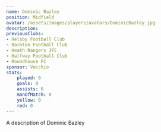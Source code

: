 ```yaml
---
name: Dominic Bazley
position: Midfield
avatar: /assets/images/players/avatars/DominicBazley.jpg
description:
previousClubs:
- Helsby Football Club
- Barnton Football Club
- Heath Rangers JFC
- Halfway Football Club
- Roundhouse FC
sponsor: Vecchio
stats:
    played: 0
    goals: 0
    assists: 0
    manOfMatch: 0
    yellow: 0
    red: 0
---
```

A description of Dominic Bazley
